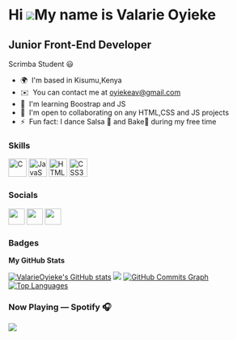 Hi ![](https://user-images.githubusercontent.com/18350557/176309783-0785949b-9127-417c-8b55-ab5a4333674e.gif)My name is Valarie Oyieke
======================================================================================================================================

Junior Front-End Developer
--------------------------

Scrimba Student 😃

*   🌍  I'm based in Kisumu,Kenya
*   ✉️  You can contact me at [oyiekeav@gmail.com](mailto:oyiekeav@gmail.com)
*   🧠  I'm learning Boostrap and JS
*   🤝  I'm open to collaborating on any HTML,CSS and JS projects
*   ⚡  Fun fact: I dance Salsa 💃 and Bake🥧 during my free time

### Skills 
<p align="left">
<a href="https://docs.microsoft.com/en-us/cpp/?view=msvc-170" target="_blank" rel="noreferrer"><img src="https://raw.githubusercontent.com/danielcranney/readme-generator/main/public/icons/skills/c-colored.svg" width="36" height="36" alt="C" /></a>
<a href="https://developer.mozilla.org/en-US/docs/Web/JavaScript" target="_blank" rel="noreferrer"><img src="https://raw.githubusercontent.com/danielcranney/readme-generator/main/public/icons/skills/javascript-colored.svg" width="36" height="36" alt="JavaScript" /></a>
<a href="https://developer.mozilla.org/en-US/docs/Glossary/HTML5" target="_blank" rel="noreferrer"><img src="https://raw.githubusercontent.com/danielcranney/readme-generator/main/public/icons/skills/html5-colored.svg" width="36" height="36" alt="HTML5" /></a>
<a href="https://www.w3.org/TR/CSS/#css" target="_blank" rel="noreferrer"><img src="https://raw.githubusercontent.com/danielcranney/readme-generator/main/public/icons/skills/css3-colored.svg" width="36" height="36" alt="CSS3" /></a>
</p>

 ### Socials
                  
                  
 <p align="left">
                          
 <a href="https://www.codepen.io/Valarie-Oyieke" target="_blank" rel="noreferrer"><img src="https://raw.githubusercontent.com/danielcranney/readme-generator/main/public/icons/socials/codepen.svg" width="32" height="32" /></a>  <a href="https://www.github.com/ValarieOyieke" target="_blank" rel="noreferrer"><img src="https://raw.githubusercontent.com/danielcranney/readme-generator/main/public/icons/socials/github.svg" width="32" height="32" /></a>   <a href="https://www.twitter.com/valoyieke" target="_blank" rel="noreferrer"><img src="https://raw.githubusercontent.com/danielcranney/readme-generator/main/public/icons/socials/twitter.svg" width="32" height="32" /></a></p>

### Badges
<b>My GitHub Stats</b>

<a href="http://www.github.com/ValarieOyieke"><img src="https://github-readme-stats.vercel.app/api?username=ValarieOyieke&show_icons=true&hide=&count_private=true&title_color=0891b2&text_color=ffffff&icon_color=0891b2&bg_color=1c1917&hide_border=true&show_icons=true" alt="ValarieOyieke's GitHub stats" /></a>
 <a href="http://www.github.com/ValarieOyieke"><img
                  src="https://github-readme-streak-stats.herokuapp.com/?user=ValarieOyieke&stroke=ffffff&background=1c1917&ring=0891b2&fire=0891b2&currStreakNum=ffffff&currStreakLabel=0891b2&sideNums=ffffff&sideLabels=ffffff&dates=ffffff&hide_border=true" /></a>
<a href="http://www.github.com/ValarieOyieke"><img src="https://activity-graph.herokuapp.com/graph?username=ValarieOyieke&bg_color=1c1917&color=ffffff&line=0891b2&point=ffffff&area_color=1c1917&area=true&hide_border=true&custom_title=GitHub%20Commits%20Graph" alt="GitHub Commits Graph" /></a><a href="https://github.com/ValarieOyieke" align="left"><img src="https://github-readme-stats.vercel.app/api/top-langs/?username=ValarieOyieke&langs_count=10&title_color=0891b2&text_color=ffffff&icon_color=0891b2&bg_color=1c1917&hide_border=true&locale=en&custom_title=Top%20%Languages" alt="Top Languages" /></a>


### Now Playing — Spotify 🎧
<p>
 <a href="https://spotify-github-profile.vercel.app/api/view?uid=h5rzv682x5w29ouq4zqhx91mc&redirect=true">
<img src="https://spotify-github-profile.vercel.app/api/view?uid=h5rzv682x5w29ouq4zqhx91mc&cover_image=false&theme=default&show_offline=false&bar_color=53b14f&bar_color_cover=false">
 </a>
</p>
 
